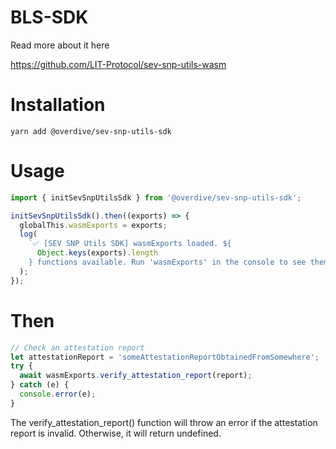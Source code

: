 # BLS-SDK

Read more about it here

https://github.com/LIT-Protocol/sev-snp-utils-wasm

# Installation

```
yarn add @overdive/sev-snp-utils-sdk
```

# Usage

```js
import { initSevSnpUtilsSdk } from '@overdive/sev-snp-utils-sdk';

initSevSnpUtilsSdk().then((exports) => {
  globalThis.wasmExports = exports;
  log(
    `✅ [SEV SNP Utils SDK] wasmExports loaded. ${
      Object.keys(exports).length
    } functions available. Run 'wasmExports' in the console to see them.`
  );
});
```

# Then

```js
// Check an attestation report
let attestationReport = 'someAttestationReportObtainedFromSomewhere';
try {
  await wasmExports.verify_attestation_report(report);
} catch (e) {
  console.error(e);
}
```

The verify_attestation_report() function will throw an error if the attestation report is invalid. Otherwise, it will return undefined.
